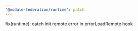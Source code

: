 ```yaml
---
'@module-federation/runtime': patch
---
```


fix(runtime): catch init remote error in errorLoadRemote hook
